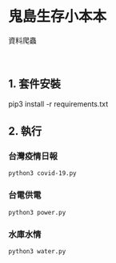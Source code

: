 <!--
 * @Author: Sean
 * @Date: 2021-05-25 16:51:42
 * @LastEditTime: 2021-05-25 17:15:22
-->

<p align="center"><h1>鬼島生存小本本</h1></p>
<p align="left">資料爬蟲</p>
<br/>

## 1. 套件安裝

pip3 install -r requirements.txt

## 2. 執行

### 台灣疫情日報
```
python3 covid-19.py
```

### 台電供電
```
python3 power.py
```

### 水庫水情
```
python3 water.py
```
